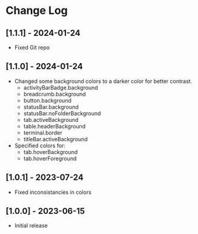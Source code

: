 # Change Log

## [1.1.1] - 2024-01-24

- Fixed Git repo

## [1.1.0] - 2024-01-24

- Changed some background colors to a darker color for better contrast.
  - activityBarBadge.background
  - breadcrumb.background
  - button.background
  - statusBar.background
  - statusBar.noFolderBackground
  - tab.activeBackground
  - table.headerBackground
  - terminal.border
  - titleBar.activeBackground
- Specified colors for:
  - tab.hoverBackground
  - tab.hoverForeground

## [1.0.1] - 2023-07-24

- Fixed inconsistancies in colors

## [1.0.0] - 2023-06-15

- Initial release
